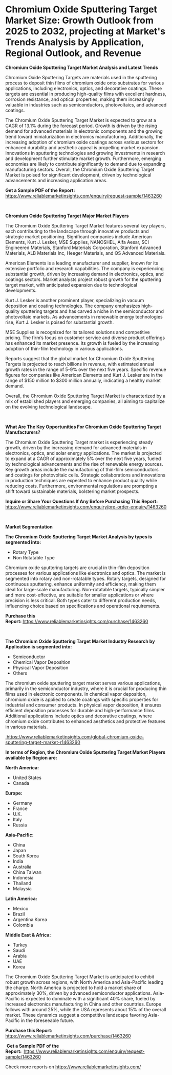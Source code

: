 <p><h1>Chromium Oxide Sputtering Target Market Size: Growth Outlook from 2025 to 2032, projecting at Market's Trends Analysis by Application, Regional Outlook, and Revenue</h1></p><p><strong>Chromium Oxide Sputtering Target Market Analysis and Latest Trends</strong></p>
<p><p>Chromium Oxide Sputtering Targets are materials used in the sputtering process to deposit thin films of chromium oxide onto substrates for various applications, including electronics, optics, and decorative coatings. These targets are essential in producing high-quality films with excellent hardness, corrosion resistance, and optical properties, making them increasingly valuable in industries such as semiconductors, photovoltaics, and advanced coatings.</p><p>The Chromium Oxide Sputtering Target Market is expected to grow at a CAGR of 13.1% during the forecast period. Growth is driven by the rising demand for advanced materials in electronic components and the growing trend toward miniaturization in electronics manufacturing. Additionally, the increasing adoption of chromium oxide coatings across various sectors for enhanced durability and aesthetic appeal is propelling market expansion. Innovations in sputtering technologies and growing investments in research and development further stimulate market growth. Furthermore, emerging economies are likely to contribute significantly to demand due to expanding manufacturing sectors. Overall, the Chromium Oxide Sputtering Target Market is poised for significant development, driven by technological advancements and increasing application areas.</p></p>
<p><strong>Get a Sample PDF of the Report:&nbsp;</strong> <a href="https://www.reliablemarketinsights.com/enquiry/request-sample/1463260?utm_campaign=2951&utm_medium=2&utm_source=Github&utm_content=ia&utm_term=03042025&utm_id=chromium-oxide-sputtering-target">https://www.reliablemarketinsights.com/enquiry/request-sample/1463260</a></p>
<p>&nbsp;</p>
<p><strong>Chromium Oxide Sputtering Target Major Market Players</strong></p>
<p><p>The Chromium Oxide Sputtering Target Market features several key players, each contributing to the landscape through innovative products and strategic market positioning. Significant companies include American Elements, Kurt J. Lesker, MSE Supplies, NANOSHEL, Alfa Aesar, SCI Engineered Materials, Stanford Materials Corporation, Stanford Advanced Materials, ALB Materials Inc, Heeger Materials, and QS Advanced Materials.</p><p>American Elements is a leading manufacturer and supplier, known for its extensive portfolio and research capabilities. The company is experiencing substantial growth, driven by increasing demand in electronics, optics, and coatings sectors. Market analysts project robust growth for the sputtering target market, with anticipated expansion due to technological developments.</p><p>Kurt J. Lesker is another prominent player, specializing in vacuum deposition and coating technologies. The company emphasizes high-quality sputtering targets and has carved a niche in the semiconductor and photovoltaic markets. As advancements in renewable energy technologies rise, Kurt J. Lesker is poised for substantial growth.</p><p>MSE Supplies is recognized for its tailored solutions and competitive pricing. The firm’s focus on customer service and diverse product offerings has enhanced its market presence. Its growth is fueled by the increasing adoption of thin-film technology in various applications.</p><p>Reports suggest that the global market for Chromium Oxide Sputtering Targets is projected to reach billions in revenue, with estimated annual growth rates in the range of 5-9% over the next five years. Specific revenue figures for companies like American Elements and Kurt J. Lesker are in the range of $150 million to $300 million annually, indicating a healthy market demand. </p><p>Overall, the Chromium Oxide Sputtering Target Market is characterized by a mix of established players and emerging companies, all aiming to capitalize on the evolving technological landscape.</p></p>
<p>&nbsp;</p>
<p><strong>What Are The Key Opportunities For Chromium Oxide Sputtering Target Manufacturers?</strong></p>
<p><p>The Chromium Oxide Sputtering Target market is experiencing steady growth, driven by the increasing demand for advanced materials in electronics, optics, and solar energy applications. The market is projected to expand at a CAGR of approximately 5% over the next five years, fueled by technological advancements and the rise of renewable energy sources. Key growth areas include the manufacturing of thin-film semiconductors and coatings for photovoltaic cells. Strategic collaborations and innovations in production techniques are expected to enhance product quality while reducing costs. Furthermore, environmental regulations are prompting a shift toward sustainable materials, bolstering market prospects.</p></p>
<p><strong>Inquire or Share Your Questions If Any Before Purchasing This Report:</strong> <a href="https://www.reliablemarketinsights.com/enquiry/pre-order-enquiry/1463260?utm_campaign=2951&utm_medium=2&utm_source=Github&utm_content=ia&utm_term=03042025&utm_id=chromium-oxide-sputtering-target">https://www.reliablemarketinsights.com/enquiry/pre-order-enquiry/1463260</a></p>
<p>&nbsp;</p>
<p><strong>Market Segmentation</strong></p>
<p><strong>The Chromium Oxide Sputtering Target Market Analysis by types is segmented into:</strong></p>
<p><ul><li>Rotary Type</li><li>Non Rotatable Type</li></ul></p>
<p><p>Chromium oxide sputtering targets are crucial in thin-film deposition processes for various applications like electronics and optics. The market is segmented into rotary and non-rotatable types. Rotary targets, designed for continuous sputtering, enhance uniformity and efficiency, making them ideal for large-scale manufacturing. Non-rotatable targets, typically simpler and more cost-effective, are suitable for smaller applications or where precision is less critical. Both types cater to different production needs, influencing choice based on specifications and operational requirements.</p></p>
<p><strong>Purchase this Report:&nbsp;</strong><a href="https://www.reliablemarketinsights.com/purchase/1463260?utm_campaign=2951&utm_medium=2&utm_source=Github&utm_content=ia&utm_term=03042025&utm_id=chromium-oxide-sputtering-target">https://www.reliablemarketinsights.com/purchase/1463260</a></p>
<p>&nbsp;</p>
<p><strong>The Chromium Oxide Sputtering Target Market Industry Research by Application is segmented into:</strong></p>
<p><ul><li>Semiconductor</li><li>Chemical Vapor Deposition</li><li>Physical Vapor Deposition</li><li>Others</li></ul></p>
<p><p>The chromium oxide sputtering target market serves various applications, primarily in the semiconductor industry, where it is crucial for producing thin films used in electronic components. In chemical vapor deposition, chromium oxide is applied to create coatings with specific properties for industrial and consumer products. In physical vapor deposition, it ensures efficient deposition processes for durable and high-performance films. Additional applications include optics and decorative coatings, where chromium oxide contributes to enhanced aesthetics and protective features in various materials.</p></p>
<p><a href="https://www.reliablemarketinsights.com/global-chromium-oxide-sputtering-target-market-r1463260?utm_campaign=2951&utm_medium=2&utm_source=Github&utm_content=ia&utm_term=03042025&utm_id=chromium-oxide-sputtering-target">&nbsp;https://www.reliablemarketinsights.com/global-chromium-oxide-sputtering-target-market-r1463260</a></p>
<p><strong>In terms of Region, the Chromium Oxide Sputtering Target Market Players available by Region are:</strong></p>
<p>
    <p> <strong> North America: </strong>
        <ul>
            <li>United States</li>
            <li>Canada</li>
        </ul>
        </p> 
    <p> <strong> Europe: </strong>
        <ul>
            <li>Germany</li>
            <li>France</li>
            <li>U.K.</li>
            <li>Italy</li>
            <li>Russia</li>
        </ul>
        </p> 
    <p> <strong> Asia-Pacific: </strong>
        <ul>
            <li>China</li>
            <li>Japan</li>
            <li>South Korea</li>
            <li>India</li>
            <li>Australia</li>
            <li>China Taiwan</li>
            <li>Indonesia</li>
            <li>Thailand</li>
            <li>Malaysia</li>
        </ul>
        </p> 
    <p> <strong> Latin America: </strong>
        <ul>
            <li>Mexico</li>
            <li>Brazil</li>
            <li>Argentina Korea</li>
            <li>Colombia</li>
        </ul>
        </p> 
    <p> <strong> Middle East & Africa: </strong>
        <ul>
            <li>Turkey</li>
            <li>Saudi</li>
            <li>Arabia</li>
            <li>UAE</li>
            <li>Korea</li>
        </ul>
    </p>
    </p>
<p><p>The Chromium Oxide Sputtering Target Market is anticipated to exhibit robust growth across regions, with North America and Asia-Pacific leading the charge. North America is projected to hold a market share of approximately 30%, driven by advanced semiconductor applications. Asia-Pacific is expected to dominate with a significant 40% share, fueled by increased electronics manufacturing in China and other countries. Europe follows with around 25%, while the USA represents about 15% of the overall market. These dynamics suggest a competitive landscape favoring Asia-Pacific in the foreseeable future.</p></p>
<p><strong>Purchase this Report: </strong><a href="https://www.reliablemarketinsights.com/purchase/1463260?utm_campaign=2951&utm_medium=2&utm_source=Github&utm_content=ia&utm_term=03042025&utm_id=chromium-oxide-sputtering-target">https://www.reliablemarketinsights.com/purchase/1463260</a></p>
<p>&nbsp;<strong>Get a Sample PDF of the Report:&nbsp;&nbsp;</strong><a href="https://www.reliablemarketinsights.com/enquiry/request-sample/1463260?utm_campaign=2951&utm_medium=2&utm_source=Github&utm_content=ia&utm_term=03042025&utm_id=chromium-oxide-sputtering-target">https://www.reliablemarketinsights.com/enquiry/request-sample/1463260</a></p>
<p><strong></strong></p>
<p>Check more reports on <a href="https://www.reliablemarketinsights.com/?utm_campaign=2951&utm_medium=2&utm_source=Github&utm_content=ia&utm_term=03042025&utm_id=chromium-oxide-sputtering-target">https://www.reliablemarketinsights.com/</a></p>